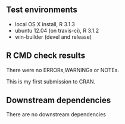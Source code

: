 ## Test environments
* local OS X install, R 3.1.3
* ubuntu 12.04 (on travis-ci), R 3.1.2
* win-builder (devel and release)

## R CMD check results
There were no ERRORs,WARNINGs or NOTEs.

This is my first submission to CRAN.

## Downstream dependencies
There are no downstream dependencies
